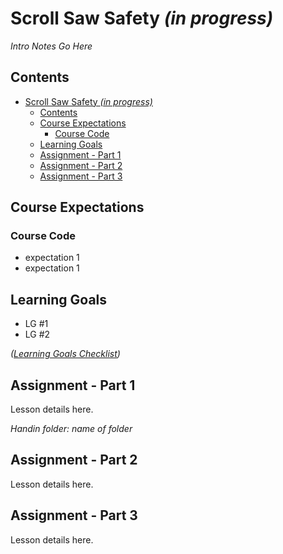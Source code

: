 # Scroll Saw Safety *(in progress)*

*Intro Notes Go Here* 

## Contents
<!-- TOC -->

- [Scroll Saw Safety *(in progress)*](#scroll-saw-safety-in-progress)
    - [Contents](#contents)
    - [Course Expectations](#course-expectations)
        - [Course Code](#course-code)
    - [Learning Goals](#learning-goals)
    - [Assignment - Part 1](#assignment---part-1)
    - [Assignment - Part 2](#assignment---part-2)
    - [Assignment - Part 3](#assignment---part-3)

<!-- /TOC -->

## Course Expectations
### Course Code
- expectation 1
- expectation 1

## Learning Goals

- LG #1
- LG #2

*([Learning Goals Checklist](https://www.beens.org/learning-goals-checklist/))*

## Assignment - Part 1
Lesson details here.

*Handin folder: name of folder*

## Assignment - Part 2
Lesson details here.

## Assignment - Part 3
Lesson details here.